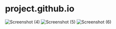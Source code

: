 # project.github.io
![Screenshot (4)](https://user-images.githubusercontent.com/114296841/196489739-06b7c51b-1a4b-4608-944a-950626dc7e3b.png)
![Screenshot (5)](https://user-images.githubusercontent.com/114296841/196489792-24262aaf-52db-461c-ae28-3864dd0b7f6f.png)
![Screenshot (6)](https://user-images.githubusercontent.com/114296841/196489834-9bb4f0b5-ef86-4a60-a8e1-19c419d14219.png)

